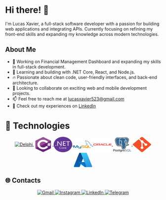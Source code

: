 # Hi there! 👋

I'm Lucas Xavier, a full-stack software developer with a passion for building web applications and integrating APIs. Currently focusing on refining my front-end skills and expanding my knowledge across modern technologies.

## About Me

- 💼 Working on Financial Management Dashboard and expanding my skills in full-stack development.
- 🌱 Learning and building with .NET Core, React, and Node.js.
- 🔥 Passionate about clean code, user-friendly interfaces, and back-end architecture.
- 👯 Looking to collaborate on exciting web and mobile development projects.
- 📫 Feel free to reach me at lucasxavier523@gmail.com
- 📄 Check out my experiences on [LinkedIn](https://www.linkedin.com/in/lucas-xavier-89a44120b/)

# 🚀 Technologies

<div align="center">
  <a href="https://www.embarcadero.com/br/">
    <img align="center" alt="Delphi" height="50" width="50" src="https://github.com/LucasXvr/LucasXvr/assets/102535454/aaa4d74f-e1bd-46ce-9028-82721b6baf88">
  </a>
  <a href="https://www.microsoft.com/br/">
    <img align="center" alt="C#" height="50" width="60" src="https://github.com/devicons/devicon/blob/master/icons/csharp/csharp-original.svg">
  </a>
  <a href="https://www.microsoft.com/br/">
    <img align="center" alt=".NET Core" height="50" width="60" src="https://github.com/devicons/devicon/blob/master/icons/dotnetcore/dotnetcore-original.svg">
  </a>
  <a href="https://www.mysql.com/">
    <img align="center" alt="MySQL" height="50" width="60" src="https://github.com/devicons/devicon/blob/master/icons/mysql/mysql-original-wordmark.svg">
  </a>
  <a href="https://www.oracle.com/br/database/"> 
    <img align="center" alt="Oracle" height="50" width="60" src="https://github.com/devicons/devicon/blob/master/icons/oracle/oracle-original.svg"> 
  </a>
  <a href="https://www.postgresql.org/">
    <img align="center" alt="PostgreSQL" height="50" width="60" src="https://github.com/devicons/devicon/blob/master/icons/postgresql/postgresql-original-wordmark.svg">
  </a>
  <a href="https://git-scm.com/">
    <img align="center" alt="Git" height="50" width="60" src="https://github.com/devicons/devicon/blob/master/icons/git/git-original.svg">
  </a>
  <a href="https://azure.microsoft.com/pt-br/"> 
    <img align="center" alt="Azure DevOps" height="50" width="60" src="https://github.com/devicons/devicon/blob/master/icons/azure/azure-original.svg">
  </a>
</div>

## 🌐 Contacts

<div align="center">
  <a href="mailto:lucasxavier523@gmail.com">
    <img src="https://img.shields.io/badge/-Gmail-%23333?style=for-the-badge&logo=gmail&logoColor=white" alt="Gmail">
  </a>
  <a href="https://www.instagram.com/luucasxvr/" target="_blank">
    <img src="https://img.shields.io/badge/-Instagram-%23E4405F?style=for-the-badge&logo=instagram&logoColor=white" alt="Instagram">
  </a>
  <a href="https://www.linkedin.com/in/lucas-xavier-89a44120b/" target="_blank">
    <img src="https://img.shields.io/badge/-LinkedIn-%230077B5?style=for-the-badge&logo=linkedin&logoColor=white" alt="LinkedIn">
  </a>
  <a href="https://t.me/luucasxvr" target="_blank">
    <img src="https://img.shields.io/badge/Telegram-2CA5E0?style=for-the-badge&logo=telegram&logoColor=white" alt="Telegram">
  </a>
</div>
